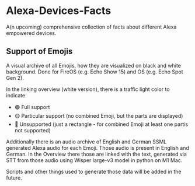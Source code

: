 # Alexa-Devices-Facts
A(n upcoming) comprehensive collection of facts about different Alexa empowered devices.

## Support of Emojis

A visual archive of all Emojis, how they are visualized on black and white background. Done for FireOS (e.g. Echo Show 15) and OS (e.g. Echo Spot Gen 2). 

In the linking overview (white version), there is a traffic light color to indicate:
* 🟢 Full support
* 🟡 Particular support (no combined Emoji, but the parts are displayed)
* 🔴 Unsupported (just a rectangle - for combined Emoji at least one partis not supported)

Additionally there is an audio archive of English and German SSML generated Alexa audio for each Emoji. Those audio is present in English and German. 
In the Overview there those are linked with the text, generated via STT from those audio using Wisper large-v3 model in python on M1 Mac. 

Scripts and other things used to generate those data will be added in the future.